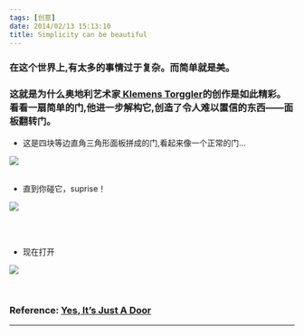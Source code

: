 ```yaml
---
tags: [创意]
date: 2014/02/13 15:13:10
title: Simplicity can be beautiful
---
```



### 在这个世界上,有太多的事情过于复杂。而简单就是美。

### 这就是为什么奥地利艺术家<a href="http://torggler.co.at/" target="_blank"> Klemens Torggler</a>的创作是如此精彩。看看一扇简单的门,他进一步解构它,创造了令人难以置信的东西——面板翻转门。


 -  这是四块等边直角三角形面板拼成的门,看起来像一个正常的门…
 
<!--more-->
 
 ![](http://ww2.sinaimg.cn/bmiddle/67804861gw1edhszcu02tj208c0ci0t8.jpg) 
<br/><br/>
 
 -  直到你碰它，suprise！
 
 ![](http://ww2.sinaimg.cn/mw1024/67804861gw1edhskbm30gg20go09eu0y.gif)
 
 <br/><br/>
 
 
 -  现在打开
 
 ![](http://ww2.sinaimg.cn/mw1024/67804861gw1edhskal4icg20go09eu0y.gif)
 

<br/>

### Reference: <a href="http://www.viralnova.com/folding-evolution-door/" target="_blank">Yes, It’s Just A Door</a>

* * *

